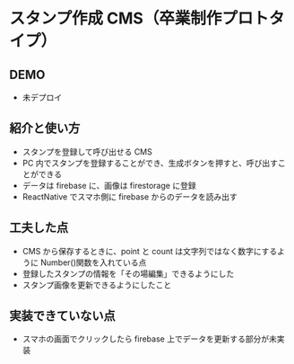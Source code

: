 # スタンプ作成 CMS（卒業制作プロトタイプ）

## DEMO

- 未デプロイ

## 紹介と使い方

- スタンプを登録して呼び出せる CMS
- PC 内でスタンプを登録することができ、生成ボタンを押すと、呼び出すことができる
- データは firebase に、画像は firestorage に登録
- ReactNative でスマホ側に firebase からのデータを読み出す

## 工夫した点

- CMS から保存するときに、point と count は文字列ではなく数字にするように Number()関数を入れている点
- 登録したスタンプの情報を「その場編集」できるようにした
- スタンプ画像を更新できるようにしたこと

## 実装できていない点

- スマホの画面でクリックしたら firebase 上でデータを更新する部分が未実装
